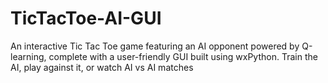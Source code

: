 # TicTacToe-AI-GUI
An interactive Tic Tac Toe game featuring an AI opponent powered by Q-learning, complete with a user-friendly GUI built using wxPython. Train the AI, play against it, or watch AI vs AI matches

